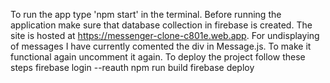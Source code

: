 To run the app type 'npm start' in the terminal.
Before running the application make sure that database collection in firebase is created.
The site is hosted at https://messenger-clone-c801e.web.app.
For undisplaying of messages I have currently comented the div in Message.js.
To make it functional again uncomment it again.
To deploy the project follow these steps
                                            firebase login --reauth
                                            npm run build
                                            firebase deploy